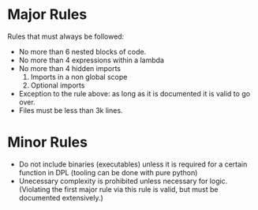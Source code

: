 # Major Rules

Rules that must always be followed:
- No more than 6 nested blocks of code.
- No more than 4 expressions within a lambda
- No more than 4 hidden imports
    1. Imports in a non global scope
    2. Optional imports
- Exception to the rule above: as long as it is documented it is valid to go over.
- Files must be less than 3k lines.

# Minor Rules

- Do not include binaries (executables)
unless it is required for a certain function
in DPL (tooling can be done with pure python)
- Unecessary complexity is prohibited unless
necessary for logic. (Violating the first major
rule via this rule is valid, but must be documented
extensively.)